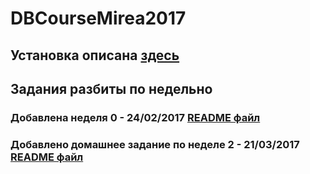 # DBCourseMirea2017

## Установка описана [здесь](https://github.com/bakanchevn/DBCourseMirea2017/blob/master/Installation.md)

## Задания разбиты по недельно
### Добавлена неделя 0 - 24/02/2017 [README файл](https://github.com/bakanchevn/DBCourseMirea2017/blob/master/%D0%9D%D0%B5%D0%B4%D0%B5%D0%BB%D1%8F%200/README.md)

### Добавлено домашнее задание по неделе 2 - 21/03/2017 [README файл](https://github.com/bakanchevn/DBCourseMirea2017/blob/master/%D0%9D%D0%B5%D0%B4%D0%B5%D0%BB%D1%8F%202/%D0%94%D0%BE%D0%BC%D0%B0%D1%88%D0%BD%D0%B5%D0%B5%20%D0%B7%D0%B0%D0%B4%D0%B0%D0%BD%D0%B8%D0%B5/README.md)

 

